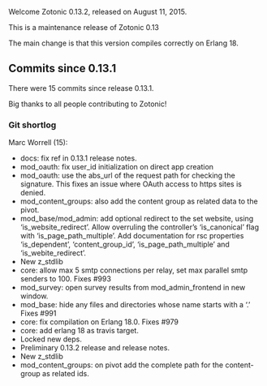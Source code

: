 Welcome Zotonic 0.13.2, released on August 11, 2015.

This is a maintenance release of Zotonic 0.13

The main change is that this version compiles correctly on Erlang 18.



Commits since 0.13.1
--------------------

There were 15 commits since release 0.13.1.

Big thanks to all people contributing to Zotonic!



### Git shortlog

Marc Worrell (15):

*   docs: fix ref in 0.13.1 release notes.
*   mod\_oauth: fix user\_id initialization on direct app creation
*   mod\_oauth: use the abs\_url of the request path for checking the signature. This fixes an issue where OAuth access to https sites is denied.
*   mod\_content\_groups: also add the content group as related data to the pivot.
*   mod\_base/mod\_admin: add optional redirect to the set website, using ‘is\_website\_redirect’. Allow overruling the controller’s ‘is\_canonical’ flag with ‘is\_page\_path\_multiple’. Add documentation for rsc properties ‘is\_dependent’, ‘content\_group\_id’, ‘is\_page\_path\_multiple’ and ‘is\_webite\_redirect’.
*   New z\_stdlib
*   core: allow max 5 smtp connections per relay, set max parallel smtp senders to 100. Fixes #993
*   mod\_survey: open survey results from mod\_admin\_frontend in new window.
*   mod\_base: hide any files and directories whose name starts with a ‘.’ Fixes #991
*   core: fix compilation on Erlang 18.0. Fixes #979
*   core: add erlang 18 as travis target.
*   Locked new deps.
*   Preliminary 0.13.2 release and release notes.
*   New z\_stdlib
*   mod\_content\_groups: on pivot add the complete path for the content-group as related ids.